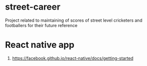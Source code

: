 # street-career
Project related to maintaining of scores of street level cricketers and footballers for their future reference

# React native app
1) https://facebook.github.io/react-native/docs/getting-started
